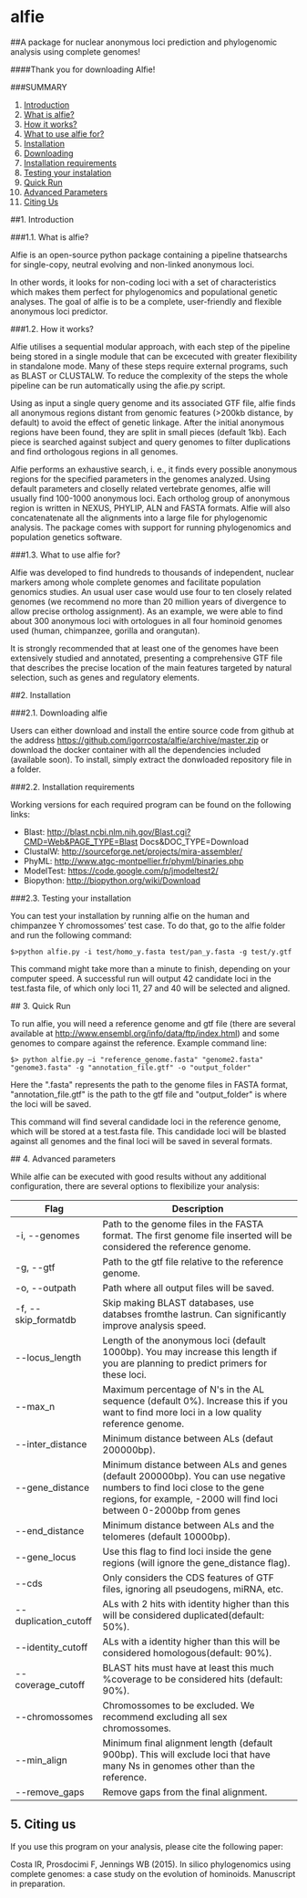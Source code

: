 # **alfie**
##A package for nuclear anonymous loci prediction and phylogenomic analysis using complete genomes!

####Thank you for downloading Alfie!

###SUMMARY

1. [Introduction](#1)
  1. [What is alfie?](#1.1)
  2. [How it works?](#1.2)
  3. [What to use alfie for?](#1.3)
2. [Installation](#2)
  1.	[Downloading](#2.1)
  2.	[Installation requirements](#2.2)
  3.	[Testing your instalation](#2.3)
3. [Quick Run](#3)
4. [Advanced Parameters](#4)
5. [Citing Us](#5)



##<a name="1"></a>1.	Introduction

###<a name="1.1"></a>1.1.	What is alfie?

Alfie is an open-source python package containing a pipeline thatsearchs for single-copy, neutral evolving and non-linked anonymous loci.

In other words, it looks for non-coding loci with a set of characteristics which makes them perfect for phylogenomics and populational genetic analyses. The goal of alfie is to be a complete, user-friendly and flexible anonymous loci predictor.

###<a name="1.2"></a>1.2.	How it works?

Alfie utilises a sequential modular approach, with each step of the pipeline being stored in a single module that can be excecuted with greater flexibility in standalone mode. 
Many of these steps require external programs, such as BLAST or CLUSTALW. To reduce the complexity of the steps the whole pipeline can be run automatically using the afie.py script.


Using as input a single query genome and its associated GTF file, alfie finds all anonymous regions distant from genomic features (>200kb distance, by default) to avoid the effect of genetic linkage.
After the initial anonymous regions have been found, they are split in small pieces (default 1kb). Each piece is searched against subject and query genomes to filter duplications and find orthologous regions in all genomes.

Alfie performs an exhaustive search, i. e., it finds every possible anonymous regions for the specified parameters in the genomes analyzed. Using default parameters and closelly related vertebrate genomes, alfie will usually find 100-1000 anonymous loci.
Each ortholog group of anonymous region is written in NEXUS, PHYLIP, ALN and FASTA formats. Alfie will also concatenatenate all the alignments into a large file for phylogenomic analysis.
The package comes with support for running phylogenomics and population genetics software.

###<a name="1.3"></a>1.3.	What to use alfie for?

Alfie was developed to find hundreds to thousands of independent, nuclear markers among whole complete genomes and facilitate population genomics studies.
An usual user case would use four to ten closely related genomes (we recommend no more than 20 million years of divergence to allow precise ortholog assignment).
As an example, we were able to find about 300 anonymous loci with ortologues in all four hominoid genomes used (human, chimpanzee, gorilla and orangutan).

It is strongly recommended that at least one of the genomes have been extensively studied and annotated, presenting a comprehensive GTF file that describes the precise location of the main features targeted by natural selection, such as genes and regulatory elements.

##<a name="2"></a>2.	Installation

###<a name="2.1"></a>2.1.	Downloading alfie

Users can either download and install the entire source code from github at the address https://github.com/igorrcosta/alfie/archive/master.zip or download the docker container with all the dependencies included (available soon).
To install, simply extract the donwloaded repository file in a folder.

###<a name="2.2"></a>2.2.	Installation requirements

Working versions for each required program can be found on the following links:

* Blast:			http://blast.ncbi.nlm.nih.gov/Blast.cgi?CMD=Web&PAGE_TYPE=Blast Docs&DOC_TYPE=Download
* ClustalW: 		http://sourceforge.net/projects/mira-assembler/
* PhyML:		http://www.atgc-montpellier.fr/phyml/binaries.php
* ModelTest:		https://code.google.com/p/jmodeltest2/
* Biopython:		http://biopython.org/wiki/Download

###<a name="2.3"></a>2.3. Testing your installation

You can test your installation by running alfie on the human and chimpanzee Y chromossomes’ test case. 
To do that, go to the alfie folder and run the following command:

`$>python alfie.py -i test/homo_y.fasta test/pan_y.fasta -g test/y.gtf`

This command might take more than a minute to finish, depending on your computer speed.
A successful run will output 42 candidate loci in the test.fasta file, of which only loci 11, 27 and 40 will be selected and aligned.

##<a name="3"></a> 3. Quick Run

To run alfie, you will need a reference genome and gtf file (there are several available at http://www.ensembl.org/info/data/ftp/index.html) and some genomes to compare against the reference.
Example command line:

`$> python alfie.py –i "reference_genome.fasta" "genome2.fasta" "genome3.fasta" -g "annotation_file.gtf" -o "output_folder"`

Here the ".fasta" represents the path to the genome files in FASTA format, "annotation_file.gtf" is the path to the gtf file and "output_folder" is where the loci will be saved.

This command will find several candidade loci in the reference genome, which will be stored at a test.fasta file. 
This candidade loci will be blasted against all genomes and the final loci will be saved in several formats.

##<a name="4"></a> 4. Advanced parameters

While alfie can be executed with good results without any additional configuration, there are several options to flexibilize your analysis:


Flag                 | Description
---------------------|------------
-i, --genomes	       | Path to the genome files in the FASTA format. The first genome file inserted will be considered the reference genome.
-g, --gtf	           | Path to the gtf file relative to the reference genome.
-o, --outpath	       | Path where all output files will be saved.
-f, --skip_formatdb  | Skip making BLAST databases, use databses fromthe lastrun. Can significantly improve analysis speed.
--locus_length       | Length of the anonymous loci (default 1000bp). You may increase this length if you are planning to predict primers for these loci.
--max_n              | Maximum percentage of N's in the AL sequence (default 0%). Increase this if you want to find more loci in a low quality reference genome.
--inter_distance     | Minimum distance between ALs (defaut 200000bp).
--gene_distance      | Minimum distance between ALs and genes (default 200000bp). You can use negative numbers to find loci close to the gene regions, for example, -2000 will find loci between 0-2000bp from genes 
--end_distance       | Minimum distance between ALs and the telomeres (default 10000bp).
--gene_locus         | Use this flag to find loci inside the gene regions (will ignore the gene_distance flag).
--cds                | Only considers the CDS features of GTF files, ignoring all pseudogens, miRNA, etc.
--duplication_cutoff | ALs with 2 hits with identity higher than this will                                                                                                                be considered duplicated(default: 50%).
--identity_cutoff    | ALs with a identity higher than this will be considered homologous(default: 90%).
--coverage_cutoff    | BLAST hits must have at least this much %coverage to be                                                                                         considered hits (default: 90%).
--chromossomes       | Chromossomes to be excluded. We recommend excluding all sex chromossomes.
--min_align          | Minimum final alignment length (default 900bp). This will exclude loci that have many Ns in genomes other than the reference.
--remove_gaps        | Remove gaps from the final alignment.


## <a name="5"></a> 5. Citing us

If you use this program on your analysis, please cite the following paper:

Costa IR, Prosdocimi F, Jennings WB (2015). In silico phylogenomics using complete genomes: a case study on the evolution of hominoids. Manuscript in preparation.

